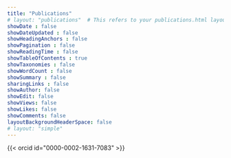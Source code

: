 ```yaml
---
title: "Publications"
# layout: "publications"  # This refers to your publications.html layout
showDate : false
showDateUpdated : false
showHeadingAnchors : false
showPagination : false
showReadingTime : false
showTableOfContents : true
showTaxonomies : false 
showWordCount : false
showSummary : false
sharingLinks : false
showAuthor: false
showEdit: false
showViews: false
showLikes: false
showComments: false
layoutBackgroundHeaderSpace: false
# layout: "simple"
---
```


{{< orcid id="0000-0002-1631-7083" >}}